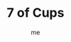 ---
# basics
title     		 : "7 of Cups"
token					 : 'cups-07'
card_type			 : '' # major, minor, court
layout				 : "tarot-card"
author    		 : 'me'
one_liner 		 : "Imagination, dreams, illusions, goals"
alt_names			 : ['Debauch', 'Breach']
images				 : ['/assets/images/tarot/rws/rw-cups-07.jpg']
keywords			 : ['imagination', 'dreams', 'illusions', 'goals']
url						 : 'tarot/cards/cups-07'
aliases				 : []

# password: 'foolish journey'
dropbox				 : ''

meaning_light  : "Motivating yourself with images of future success. Using visualization to encourage progress. Taking an imaginative or creative approach to problem solving. Making dreams come true. Gleaning insight from personal visions."

meaning_shadow : "Obsessing on imaginary fears or uncertain consequences. Giving in to emotional or political terrorism. Spending more time dreaming than working. Failing to envision the possible repercussions of your choices. Being controlled by fear."

# more detail
correspondence_planet 			: "Venus"
correspondence_astrological : "Scorpio"
correspondence_affirmation  : "I use inner vision as a tool for growth."
correspondence_story 				: "The main character is hindered by unreasonable expectations or unfounded fears. Alternatively, the Main Character insists on remaining true to his or her original vision."

advice_relationships 	 : "Comparing your friendships and relationships to unrealistic, Hollywood-produced fantasies is a sure-fire formula for disappointment. Rather than imagine what things ought to be, face how things are…and then take the steps necessary to make your relationships more rewarding."

advice_work 					 : "Plan for contingencies. At the same time, don’t allow “what might be” to distract you from “what is.” Unless it’s your job to build castles in the sky, be sure to invest more effort in hard work than sweet dreams."

advice_spirituality 	 : "Use meditation and prayer to build a clear vision of your spiritual goals, and call on this for inspiration in times of need. Pay attention to dreams; they have important messages for you."

advice_personal_growth : "Your imagination is a powerful tool, capable of shaping your experience and your world. Focus your thoughts. See life as it should be, and then take personal responsibility for making your dreams come true. Always link imagination with action!"

advice_fortune_telling : "You’re being fed a line. Rather than be dazzled by fancy words and promises, demand something real."

questions	: ["In your situation, what is the worst possible outcome? What’s the best possible outcome? How are hopes and fears shaping your thoughts about the challenge of the moment?", "As engaging as dreams and fantasies can be, imagination without action is wasted energy. How might things change if you fantasized less about outcomes and more about new ways to take action?", "What do you want most? What do you fear most? How are these related?", "How is your imagination working for you? Against you?", "How might a clearer personal vision help you choose a single cup from the many available?"]

# referenced in the symbols.toml data file
symbols	  : ['7', 'cups', 'floating-cups']

# metadata
suppress_topnav : true
related_cards 	: []

---